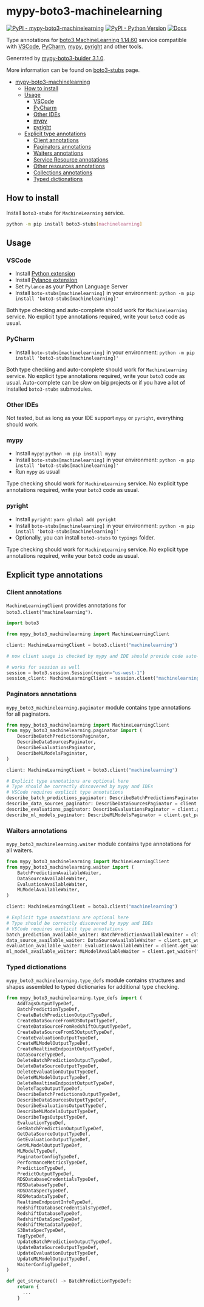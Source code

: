 # mypy-boto3-machinelearning

[![PyPI - mypy-boto3-machinelearning](https://img.shields.io/pypi/v/mypy-boto3-machinelearning.svg?color=blue)](https://pypi.org/project/mypy-boto3-machinelearning)
[![PyPI - Python Version](https://img.shields.io/pypi/pyversions/mypy-boto3-machinelearning.svg?color=blue)](https://pypi.org/project/mypy-boto3-machinelearning)
[![Docs](https://img.shields.io/readthedocs/mypy-boto3-builder.svg?color=blue)](https://mypy-boto3-builder.readthedocs.io/)

Type annotations for
[boto3.MachineLearning 1.14.60](https://boto3.amazonaws.com/v1/documentation/api/1.14.60/reference/services/machinelearning.html#MachineLearning) service
compatible with
[VSCode](https://code.visualstudio.com/),
[PyCharm](https://www.jetbrains.com/pycharm/),
[mypy](https://github.com/python/mypy),
[pyright](https://github.com/microsoft/pyright)
and other tools.

Generated by [mypy-boto3-buider 3.1.0](https://github.com/vemel/mypy_boto3_builder).

More information can be found on [boto3-stubs](https://pypi.org/project/boto3-stubs/) page.

- [mypy-boto3-machinelearning](#mypy-boto3-machinelearning)
  - [How to install](#how-to-install)
  - [Usage](#usage)
    - [VSCode](#vscode)
    - [PyCharm](#pycharm)
    - [Other IDEs](#other-ides)
    - [mypy](#mypy)
    - [pyright](#pyright)
  - [Explicit type annotations](#explicit-type-annotations)
    - [Client annotations](#client-annotations)
    - [Paginators annotations](#paginators-annotations)
    - [Waiters annotations](#waiters-annotations)
    - [Service Resource annotations](#service-resource-annotations)
    - [Other resources annotations](#other-resources-annotations)
    - [Collections annotations](#collections-annotations)
    - [Typed dictionations](#typed-dictionations)

## How to install

Install `boto3-stubs` for `MachineLearning` service.

```bash
python -m pip install boto3-stubs[machinelearning]
```

## Usage

### VSCode

- Install [Python extension](https://marketplace.visualstudio.com/items?itemName=ms-python.python)
- Install [Pylance extension](https://marketplace.visualstudio.com/items?itemName=ms-python.vscode-pylance)
- Set `Pylance` as your Python Language Server
- Install `boto-stubs[machinelearning]` in your environment: `python -m pip install 'boto3-stubs[machinelearning]'`

Both type checking and auto-complete should work for `MachineLearning` service.
No explicit type annotations required, write your `boto3` code as usual.

### PyCharm

- Install `boto-stubs[machinelearning]` in your environment: `python -m pip install 'boto3-stubs[machinelearning]'`

Both type checking and auto-complete should work for `MachineLearning` service.
No explicit type annotations required, write your `boto3` code as usual.
Auto-complete can be slow on big projects or if you have a lot of installed `boto3-stubs` submodules.

### Other IDEs

Not tested, but as long as your IDE support `mypy` or `pyright`, everything should work.

### mypy

- Install `mypy`: `python -m pip install mypy`
- Install `boto-stubs[machinelearning]` in your environment: `python -m pip install 'boto3-stubs[machinelearning]'`
- Run `mypy` as usual

Type checking should work for `MachineLearning` service.
No explicit type annotations required, write your `boto3` code as usual.

### pyright

- Install `pyright`: `yarn global add pyright`
- Install `boto-stubs[machinelearning]` in your environment: `python -m pip install 'boto3-stubs[machinelearning]'`
- Optionally, you can install `boto3-stubs` to `typings` folder.

Type checking should work for `MachineLearning` service.
No explicit type annotations required, write your `boto3` code as usual.

## Explicit type annotations

### Client annotations

`MachineLearningClient` provides annotations for `boto3.client("machinelearning")`.

```python
import boto3

from mypy_boto3_machinelearning import MachineLearningClient

client: MachineLearningClient = boto3.client("machinelearning")

# now client usage is checked by mypy and IDE should provide code auto-complete

# works for session as well
session = boto3.session.Session(region="us-west-1")
session_client: MachineLearningClient = session.client("machinelearning")
```

### Paginators annotations

`mypy_boto3_machinelearning.paginator` module contains type annotations for all paginators.

```python
from mypy_boto3_machinelearning import MachineLearningClient
from mypy_boto3_machinelearning.paginator import (
    DescribeBatchPredictionsPaginator,
    DescribeDataSourcesPaginator,
    DescribeEvaluationsPaginator,
    DescribeMLModelsPaginator,
)

client: MachineLearningClient = boto3.client("machinelearning")

# Explicit type annotations are optional here
# Type should be correctly discovered by mypy and IDEs
# VSCode requires explicit type annotations
describe_batch_predictions_paginator: DescribeBatchPredictionsPaginator = client.get_paginator("describe_batch_predictions")
describe_data_sources_paginator: DescribeDataSourcesPaginator = client.get_paginator("describe_data_sources")
describe_evaluations_paginator: DescribeEvaluationsPaginator = client.get_paginator("describe_evaluations")
describe_ml_models_paginator: DescribeMLModelsPaginator = client.get_paginator("describe_ml_models")
```


### Waiters annotations

`mypy_boto3_machinelearning.waiter` module contains type annotations for all waiters.

```python
from mypy_boto3_machinelearning import MachineLearningClient
from mypy_boto3_machinelearning.waiter import (
    BatchPredictionAvailableWaiter,
    DataSourceAvailableWaiter,
    EvaluationAvailableWaiter,
    MLModelAvailableWaiter,
)

client: MachineLearningClient = boto3.client("machinelearning")

# Explicit type annotations are optional here
# Type should be correctly discovered by mypy and IDEs
# VSCode requires explicit type annotations
batch_prediction_available_waiter: BatchPredictionAvailableWaiter = client.get_waiter("batch_prediction_available")
data_source_available_waiter: DataSourceAvailableWaiter = client.get_waiter("data_source_available")
evaluation_available_waiter: EvaluationAvailableWaiter = client.get_waiter("evaluation_available")
ml_model_available_waiter: MLModelAvailableWaiter = client.get_waiter("ml_model_available")
```





### Typed dictionations

`mypy_boto3_machinelearning.type_defs` module contains structures and shapes assembled
to typed dictionaries for additional type checking.

```python
from mypy_boto3_machinelearning.type_defs import (
    AddTagsOutputTypeDef,
    BatchPredictionTypeDef,
    CreateBatchPredictionOutputTypeDef,
    CreateDataSourceFromRDSOutputTypeDef,
    CreateDataSourceFromRedshiftOutputTypeDef,
    CreateDataSourceFromS3OutputTypeDef,
    CreateEvaluationOutputTypeDef,
    CreateMLModelOutputTypeDef,
    CreateRealtimeEndpointOutputTypeDef,
    DataSourceTypeDef,
    DeleteBatchPredictionOutputTypeDef,
    DeleteDataSourceOutputTypeDef,
    DeleteEvaluationOutputTypeDef,
    DeleteMLModelOutputTypeDef,
    DeleteRealtimeEndpointOutputTypeDef,
    DeleteTagsOutputTypeDef,
    DescribeBatchPredictionsOutputTypeDef,
    DescribeDataSourcesOutputTypeDef,
    DescribeEvaluationsOutputTypeDef,
    DescribeMLModelsOutputTypeDef,
    DescribeTagsOutputTypeDef,
    EvaluationTypeDef,
    GetBatchPredictionOutputTypeDef,
    GetDataSourceOutputTypeDef,
    GetEvaluationOutputTypeDef,
    GetMLModelOutputTypeDef,
    MLModelTypeDef,
    PaginatorConfigTypeDef,
    PerformanceMetricsTypeDef,
    PredictionTypeDef,
    PredictOutputTypeDef,
    RDSDatabaseCredentialsTypeDef,
    RDSDatabaseTypeDef,
    RDSDataSpecTypeDef,
    RDSMetadataTypeDef,
    RealtimeEndpointInfoTypeDef,
    RedshiftDatabaseCredentialsTypeDef,
    RedshiftDatabaseTypeDef,
    RedshiftDataSpecTypeDef,
    RedshiftMetadataTypeDef,
    S3DataSpecTypeDef,
    TagTypeDef,
    UpdateBatchPredictionOutputTypeDef,
    UpdateDataSourceOutputTypeDef,
    UpdateEvaluationOutputTypeDef,
    UpdateMLModelOutputTypeDef,
    WaiterConfigTypeDef,
)

def get_structure() -> BatchPredictionTypeDef:
    return {
      ...
    }
```

